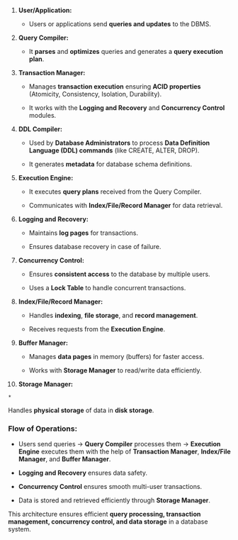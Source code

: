 1.  **User/Application:**
    
    *   Users or applications send **queries and updates** to the DBMS.
        
2.  **Query Compiler:**
    
    *   It **parses** and **optimizes** queries and generates a **query execution plan**.
        
3.  **Transaction Manager:**
    
    *   Manages **transaction execution** ensuring **ACID properties** (Atomicity, Consistency, Isolation, Durability).
        
    *   It works with the **Logging and Recovery** and **Concurrency Control** modules.
        
4.  **DDL Compiler:**
    
    *   Used by **Database Administrators** to process **Data Definition Language (DDL) commands** (like CREATE, ALTER, DROP).
        
    *   It generates **metadata** for database schema definitions.
        
5.  **Execution Engine:**
    
    *   It executes **query plans** received from the Query Compiler.
        
    *   Communicates with **Index/File/Record Manager** for data retrieval.
        
6.  **Logging and Recovery:**
    
    *   Maintains **log pages** for transactions.
        
    *   Ensures database recovery in case of failure.
        
7.  **Concurrency Control:**
    
    *   Ensures **consistent access** to the database by multiple users.
        
    *   Uses a **Lock Table** to handle concurrent transactions.
        
8.  **Index/File/Record Manager:**
    
    *   Handles **indexing**, **file storage**, and **record management**.
        
    *   Receives requests from the **Execution Engine**.
        
9.  **Buffer Manager:**
    
    *   Manages **data pages** in memory (buffers) for faster access.
        
    *   Works with **Storage Manager** to read/write data efficiently.
        
10.  **Storage Manager:**
    
    *  
  Handles **physical storage** of data in **disk storage**.
      

### **Flow of Operations:**

*   Users send queries → **Query Compiler** processes them → **Execution Engine** executes them with the help of **Transaction Manager**, **Index/File Manager**, and **Buffer Manager**.
    
*   **Logging and Recovery** ensures data safety.
    
*   **Concurrency Control** ensures smooth multi-user transactions.
    
*   Data is stored and retrieved efficiently through **Storage Manager**.
    

This architecture ensures efficient **query processing, transaction management, concurrency control, and data storage** in a database system.
